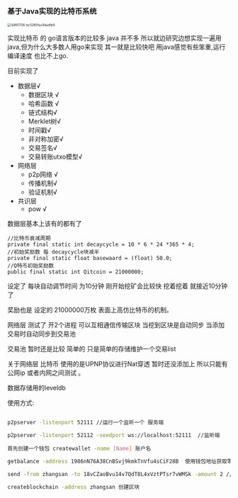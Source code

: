 ### 基于Java实现的比特币系统

<img src="/Users/qiao/Downloads/4465704-bc5265fac9dadfb8.jpeg" alt="4465704-bc5265fac9dadfb8" style="zoom:51%;" />

实现比特币 的 go语言版本的比较多 java 并不多 所以就边研究边想实现一遍用java,但为什么大多数人用go来实现 其一就是比较快吧 用java感觉有些笨重,运行编译速度 也比不上go.

目前实现了

- 数据层√ 
  - 数据区块 √
  - 哈希函数 √
  - 链式结构√
  - Merklet树√
  - 时间戳√
  - 非对称加密√
  - 交易签名√
  - 交易转账utxo模型√
- 网络层
  - p2p网络 √
  - 传播机制√
  - 验证机制√
- 共识层
  - pow √

数据层基本上该有的都有了 

```
//比特币衰减周期
private final static int decaycycle = 10 * 6 * 24 *365 * 4;
//初始奖励数 每 decaycycle块减半
private final static float basewaard = (float) 50.0;
//Q特币初始奖励数
public final static int Qitcoin = 21000000;
```

设定了 每块自动调节时间 为10分钟 刚开始挖矿会比较快 挖着挖着 就接近10分钟了

奖励也是 设定的 21000000万枚 表面上高仿比特币的机制。

网络层 测试了 开2个进程 可以互相通信传输区块 当挖到区块是自动同步 当添加交易时自动同步到交易池

交易池 暂时还是比较 简单的 只是简单的存储维护一个交易list

关于网络层 比特币 使用的是UPNP协议进行Nat穿透 暂时还没添加上 所以只能有公网ip 或者内网之间测试 。

数据存储用的leveldb



使用方式:



```bash

p2pserver -listenport 52111 //运行一个监听一个 服务端  

p2pserver -listenport 52112 -seedport ws://localhost:52111  //监听端
 
首先创建一个钱包 createwallet -name [Name] 账户名

getbalance -address 1986nN76A38CnBSvj9kmkTnVfu4sCiF28B  使用钱包地址获取零钱

send -from zhangsan -to 18vCZaoBvu14v7QdT8L4xVztPTsr7vWMSk -amount 2 //转账 只有在湾矿后才能生效

createblockchain -address zhangsan 创建区块


```

